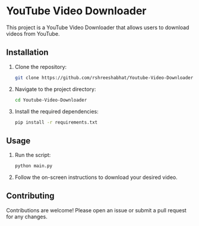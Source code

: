 # YouTube Video Downloader

This project is a YouTube Video Downloader that allows users to download videos from YouTube.

## Installation

1. Clone the repository:
    ```sh
    git clone https://github.com/rshreeshabhat/Youtube-Video-Downloader.git
    ```
2. Navigate to the project directory:
    ```sh
    cd Youtube-Video-Downloader
    ```
3. Install the required dependencies:
    ```sh
    pip install -r requirements.txt
    ```

## Usage

1. Run the script:
    ```sh
    python main.py
    ```
2. Follow the on-screen instructions to download your desired video.

## Contributing

Contributions are welcome! Please open an issue or submit a pull request for any changes.
